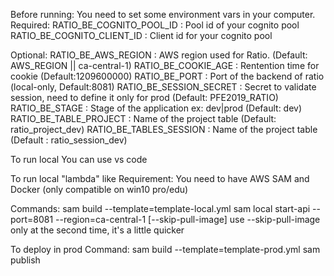 Before running:
You need to set some environment vars in your computer.
Required:
RATIO_BE_COGNITO_POOL_ID : Pool id of your cognito pool
RATIO_BE_COGNITO_CLIENT_ID : Client id for your cognito pool

Optional:
RATIO_BE_AWS_REGION : AWS region used for Ratio. (Default: AWS_REGION || ca-central-1)
RATIO_BE_COOKIE_AGE : Rentention time for cookie (Default:1209600000)
RATIO_BE_PORT : Port of the backend of ratio (local-only, Default:8081)
RATIO_BE_SESSION_SECRET : Secret to validate session, need to define it only for prod (Default: PFE2019_RATIO)
RATIO_BE_STAGE : Stage of the application ex: dev|prod (Default: dev)
RATIO_BE_TABLE_PROJECT : Name of the project table (Default: ratio_project_dev)
RATIO_BE_TABLES_SESSION : Name of the project table (Default : ratio_session_dev)

To run local
You can use vs code

To run local "lambda" like
Requirement:
You need to have AWS SAM and Docker (only compatible on win10 pro/edu)

Commands:
sam build --template=template-local.yml 
sam local start-api --port=8081 --region=ca-central-1 [--skip-pull-image]
use --skip-pull-image only at the second time, it's a little quicker

To deploy in prod
Command:
sam build --template=template-prod.yml
sam publish 